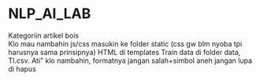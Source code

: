 # NLP_AI_LAB
Kategoriin artikel bois<br>
Klo mau nambahin js/css masukin ke folder static (css gw blm nyoba tpi harusnya sama prinsipnya)
HTML di templates
Train data di folder data, TI.csv. Ati" klo nambahin, formatnya jangan salah+simbol aneh jangan lupa di hapus

